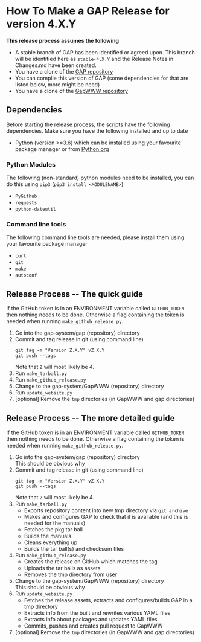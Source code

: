 # How To Make a GAP Release for version 4.X.Y
 
**This release process assumes the following**
- A stable branch of GAP has been identified or agreed upon. This branch will be identified here as `stable-4.X.Y` and the Release Notes in Changes.md have been created.
- You have a clone of the [GAP repository](https://github.com/gap-system/gap)
- You can compile this version of GAP (some dependencies for that are listed below, more might be need)
- You have a clone of the [GapWWW repository](https://github.com/gap-system/GapWWW)

## Dependencies
Before starting the release process, the scripts have the following dependencies. Make sure you have the following installed and up to date
- Python (version >=3.6) which can be installed using your favourite package manager or from [Python.org](https://www.python.org)
### Python Modules
The following (non-standard) python modules need to be installed, you can do this using `pip3` (`pip3 install <MODULENAME>`)
- `PyGithub`
- `requests`
- `python-dateutil`

### Command line tools
The following command line tools are needed, please install them using your favourite package manager
- `curl`
- `git`
- `make`
- `autoconf`

## Release Process -- The quick guide

If the GitHub token is in an ENVIRONMENT variable called `GITHUB_TOKEN` then nothing needs to be done. 
Otherwise a flag containing the token is needed when running `make_github_release.py`.


1. Go into the gap-system/gap (repository) directory 
2. Commit and tag release in git (using command line)
    ```
    git tag -m "Version Z.X.Y" vZ.X.Y
    git push --tags
    ```  
    Note that `Z` will most likely be 4.
3. Run `make_tarball.py`
4. Run `make_github_release.py`
5. Change to the gap-system/GapWWW (repository) directory
6. Run `update_website.py` 
7. [optional] Remove the `tmp` directories (in GapWWW and gap directories)

## Release Process -- The more detailed guide

If the GitHub token is in an ENVIRONMENT variable called `GITHUB_TOKEN` then nothing needs to be done. 
Otherwise a flag containing the token is needed when running `make_github_release.py`.


1. Go into the gap-system/gap (repository) directory  
    This should be obvious why
2. Commit and tag release in git (using command line)  
    ```
    git tag -m "Version Z.X.Y" vZ.X.Y
    git push --tags
    ```
    Note that `Z` will most likely be 4.
3. Run `make_tarball.py`  
    - Exports repository content into new tmp directory via `git archive`
    - Makes and configures GAP to check that it is available (and this is needed for the manuals)
    - Fetches the pkg tar ball
    - Builds the manuals
    - Cleans everything up
    - Builds the tar ball(s) and checksum files
4. Run `make_github_release.py`  
    - Creates the release on GitHub which matches the tag
    - Uploads the tar balls as assets 
    - Removes the tmp directory from user
5. Change to the gap-system/GapWWW (repository) directory  
   This should be obvious why
6. Run `update_website.py` 
   - Fetches the release assets, extracts and configures/builds GAP in a tmp directory
   - Extracts info from the built and rewrites various YAML files
   - Extracts info about packages and updates YAML files
   - Commits, pushes and creates pull request to GapWWW
7. [optional] Remove the `tmp` directories (in GapWWW and gap directories)
